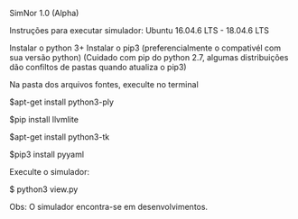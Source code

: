 SimNor 1.0 (Alpha)


Instruções para executar simulador:  Ubuntu 16.04.6 LTS - 18.04.6 LTS

Instalar o python 3+ 
Instalar o pip3 (preferencialmente o compativél com sua versão python) (Cuidado com pip do python 2.7, algumas distribuições dão confiltos de  pastas  quando atualiza o pip3)

Na pasta dos arquivos fontes, execulte no terminal 

$apt-get install python3-ply    

$pip install llvmlite  

$apt-get install python3-tk  

$pip3 install pyyaml  



Execulte o simulador:  

$ python3 view.py   



Obs: O simulador encontra-se em desenvolvimentos.
